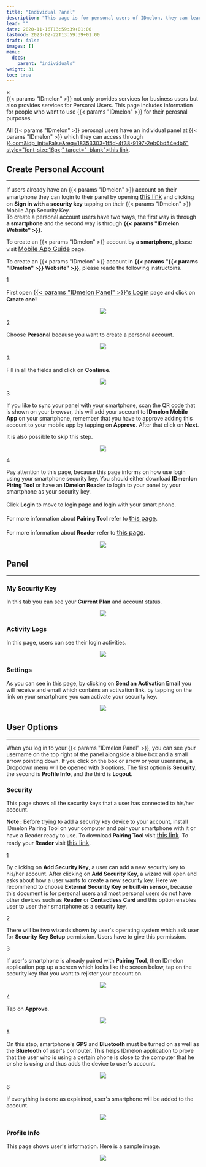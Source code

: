 ```yaml
---
title: "Individual Panel"
description: "This page is for personal users of IDmelon, they can learn how to use IDmelon for personal purposes."
lead: ""
date: 2020-11-16T13:59:39+01:00
lastmod: 2023-02-22T13:59:39+01:00
draft: false
images: []
menu:
  docs:
    parent: "individuals"
weight: 31
toc: true
---
```


<div id="_modal" class="modal">
  <span class="close">&times;</span>
  <img class="modal-content" id="img01">
</div>
{{< params "IDmelon" >}} not only provides services for business users but also provides services for Personal Users. This page includes information for people who want to use {{< params "IDmelon" >}} for their perosnal purposes.
<p>All {{< params "IDmelon" >}} perosnal users have an individual panel at {{< params "IDmelon" >}} which they can access through <a href="https://login.idmelon.com/?sp=panel.{{< params "IDmelon" >}}.com&idp_init=False&req=18353303-1f5d-4f38-9197-2eb0bd54edb6" style="font-size:16px;" target="_blank">this link</a>.</p>

## Create Personal Account

<hr class="hr-line">

<p>
If users already have an {{< params "IDmelon" >}} account on their smartphone they can login to their panel by opening <a href="https://login.idmelon.com/?sp=panel.idmelon.com&idp_init=False&req=18353303-1f5d-4f38-9197-2eb0bd54edb6" style="font-size:16px;" target="_blank">this link</a> and clicking on <span style="font-weight:bold;">Sign in with a security key</span> tapping on their {{< params "IDmelon" >}} Mobile App Security Key.<br>
To create a personal account users have two ways, the first way is through <span style="font-weight:bold;">a smartphone</span> and the second way is through <span style="font-weight:bold;">{{< params "IDmelon Website" >}}</span>.<br>
</p>
<div class="step-row-container">
  <div class="step-column bullet-container">
    <div class="bullet"></div>
  </div>
  <div class="card-column">
    <div class="step-text" >
      <div class="card-body">
        <p>To create an {{< params "IDmelon" >}} account by <span style="font-weight:bold;">a smartphone</span>, please visit <a href="/docs/mobileapp/use_app/#psersonal-users" style="font-size:16px;font-wieght:bold;" target="_blank">Mobile App Guide</a> page.</p>
      </div>
    </div>
  </div>
</div>
<div class="step-row-container">
  <div class="step-column bullet-container">
    <div class="bullet"></div>
  </div>
  <div class="card-column">
    <div class="step-text" >
      <div class="card-body">
        <p>To create an {{< params "IDmelon" >}} account in <span style="font-weight:bold;">{{< params "{{< params "IDmelon" >}} Website" >}}</span>, please reade the following instructoins.</p>
      </div>
    </div>
  </div>
</div>
<div class="step-row-container">
  <div class="step-column step-count-size">
    <p class="step-counter">1</p>
  </div>
  <div class="card-column">
    <div class="step-text" >
      <div class="card-body">
        <p>First open <a href="https://login.idmelon.com/?sp=panel.idmelon.com&idp_init=False&req=18353303-1f5d-4f38-9197-2eb0bd54edb6" style="font-size:16px;" target="_blank">{{< params "IDmelon Panel" >}}'s Login</a> page and click on <span style="font-weight:bold;">Create one!</span></p>
      </div>
    </div>
  </div>
</div>
<p align="center">
    <img src="/images/vendor/Panel/workspace/1.png" class="doc-img-frame">
</p>
<div class="step-row-container">
  <div class="step-column step-count-size">
    <p class="step-counter">2</p>
  </div>
  <div class="card-column">
    <div class="step-text" >
      <div class="card-body">
        <p> Choose <span style="font-weight:bold">Personal</span> because you want to create a personal account.</p>
      </div>
    </div>
  </div>
</div>
<p align="center">
    <img src="/images/vendor/Panel/workspace/2.png" class="doc-img-frame">
</p>
<div class="step-row-container">
  <div class="step-column step-count-size">
    <p class="step-counter">3</p>
  </div>
  <div class="card-column">
    <div class="step-text" >
      <div class="card-body">
        <p>Fill in all the fields and click on <span style="font-weight:bold">Continue</span>.</p>
      </div>
    </div>
  </div>
</div>
<p align="center">
    <img src="/images/vendor/Individuals/individual-01.png" class="doc-img-frame">
</p>
<div class="step-row-container">
  <div class="step-column step-count-size">
    <p class="step-counter">3</p>
  </div>
  <div class="card-column">
    <div class="step-text" >
      <div class="card-body">
        <p>If you like to sync your panel with your smartphone, scan the QR code that is shown on your browser, this will add your account to <span style="font-weight:bold">IDmelon Mobile App</span> on your smartphone, remember that you have to approve adding this account to your mobile app by tapping on <span style="font-weight:bold">Approve</span>. After that click on <span style="font-weight:bold">Next</span>.</p>
        <p>It is also possible to skip this step.</p>
      </div>
    </div>
  </div>
</div>
<p align="center">
    <img src="/images/vendor/Individuals/individual_02.png" class="doc-img-frame">
</p>
<div class="step-row-container">
  <div class="step-column step-count-size">
    <p class="step-counter">4</p>
  </div>
  <div class="card-column">
    <div class="step-text" >
      <div class="card-body">
        <p>Pay attention to this page, because this page informs on how use login using your smartphone security key. You should either download <span style="font-weight:bold">IDmenlon Piring Tool</span> or have an <span style="font-weight:bold">IDmelon Reader</span> to login to your panel by your smartphone as your security key.<br><br>
        Click <span style="font-weight:bold">Login</span> to move to login page and login with your smart phone.<br><br>
        For more information about <span style="font-weight:bold">Pairing Tool</span> refer to <a href="/docs/pairingtool/ourparigintool/" target="_blank" style="font-size:16px;">this page</a>.<br><br>
        For more information about <span style="font-weight:bold">Reader</span> refer to <a href="/docs/readeguide/reader/" target="_blank" style="font-size:16px;">this page</a>.<br>
        </p>
      </div>
    </div>
  </div>
</div>
<p align="center">
    <img src="/images/vendor/Panel/workspace/9-2-4.png" class="doc-img-frame">
</p>

## Panel

<hr class="hr-line">

### My Security Key

In this tab you can see your **Current Plan** and account status.

<p align="center">
    <img src="/images/vendor/Individuals/individual_1.png" class="doc-img-frame">
</p>

### Activity Logs

In this page, users can see their login activities.

<p align="center">
    <img src="/images/vendor/Individuals/individual_2.png" class="doc-img-frame">
</p>

### Settings

As you can see in this page, by clicking on **Send an Activation Email** you will receive and email which contains an activation link, by tapping on the link on your smartphone you can activate your security key.

<p align="center">
    <img src="/images/vendor/Individuals/individual_3.png" class="doc-img-frame">
</p>

## User Options

<hr class="hr-line">

When you log in to your {{< params "IDmelon Panel" >}}, you can see your username on the top right of the panel alongside a blue box and a small arrow pointing down. If you click on the box or arrow or your username, a Dropdown menu will be opened with 3 options. The first option is **Security**, the second is **Profile Info**, and the third is **Logout**.

### Security

<p>This page shows all the security keys that a user has connected to his/her account.<br></p>
<p class="note-body"><span style="font-weight:bold;">Note : </span>Before trying to add a security key device to your account, install IDmelon Pairing Tool on your computer and pair your smartphone with it or have a Reader ready to use. To download <span style="font-weight:bold;">Pairing Tool</span> visit <a href="https://www.idmelon.com/downloads/" target="_blank" style="font-size:16px;">this link</a>. To ready your <span style="font-weight:bold;">Reader</span> visit <a href="https://www.idmelon.com/idmelon-reader/" target="_blank" style="font-size:16px;">this link</a>.</p>
<div class="step-row-container">
  <div class="step-column step-count-size">
    <p class="step-counter">1</p>
  </div>
  <div class="card-column">
    <div class="step-text" >
      <div class="card-body">
        <p>By clicking on <span style="font-weight:bold">Add Security Key</span>, a user can add a new security key to his/her account. After clicking on <span style="font-weight:bold">Add Security Key</span>, a wizard will open and asks about how a user wants to create a new security key. Here we recommend to choose <span style="font-weight:bold">External Security Key or built-in sensor</span>, because this document is for personal users and most personal users do not have other devices such as <span style="font-weight:bold">Reader</span> or <span style="font-weight:bold">Contactless Card</span> and this option enables user to user their smartphone as a security key.</p>
      </div>
    </div>
  </div>
</div>
<div class="step-row-container">
  <div class="step-column step-count-size">
    <p class="step-counter">2</p>
  </div>
  <div class="card-column">
    <div class="step-text" >
      <div class="card-body">
        <p>There will be two wizards shown by user's operating system which ask user for <span style="font-weight:bold;">Security Key Setup</span> permission. Users have to give this permission.</p>
      </div>
    </div>
  </div>
</div>
<div class="step-row-container">
  <div class="step-column step-count-size">
    <p class="step-counter">3</p>
  </div>
  <div class="card-column">
    <div class="step-text" >
      <div class="card-body">
        <p>If user's smartphone is already paired with <span style="font-weight:bold;">Pairing Tool</span>, then IDmelon application pop up a screen which looks like the screen below, tap on the security key that you want to rejister your account on.</p>
      </div>
    </div>
  </div>
</div>
<p align="center">
    <img src="/images/vendor/Individuals/indiv_m_1.jpg" class="doc-img-frame">
</p>

<div class="step-row-container">
  <div class="step-column step-count-size">
    <p class="step-counter">4</p>
  </div>
  <div class="card-column">
    <div class="step-text" >
      <div class="card-body">
        <p>Tap on <span style="font-weight:bold;">Approve</span>.</p>
      </div>
    </div>
  </div>
</div>
<p align="center">
    <img src="/images/vendor/Individuals/indiv_m_2.jpg" class="doc-img-frame">
</p>
<div class="step-row-container">
  <div class="step-column step-count-size">
    <p class="step-counter">5</p>
  </div>
  <div class="card-column">
    <div class="step-text" >
      <div class="card-body">
        <p>On this step, smartphone's <span style="font-weight:bold;">GPS</span> and <span style="font-weight:bold;">Bluetooth</span> must be turned on as well as the <span style="font-weight:bold;">Bluetooth</span> of user's computer. This helps IDmelon application to prove that the user who is using a certain phone is close to the computer that he or she is using and thus adds the device to user's account.</p>
      </div>
    </div>
  </div>
</div>
<p align="center">
    <img src="/images/vendor/Individuals/indiv_m_3.jpg" class="doc-img-frame">
</p>

<div class="step-row-container">
  <div class="step-column step-count-size">
    <p class="step-counter">6</p>
  </div>
  <div class="card-column">
    <div class="step-text" >
      <div class="card-body">
        <p>If everything is done as explained, user's smartphone will be added to the account.</p>
      </div>
    </div>
  </div>
</div>
<p align="center">
    <img src="/images/vendor/Individuals/individual_45.png" class="doc-img-frame">
</p>

### Profile Info

This page shows user's information.
Here is a sample image.

<p align="center">
    <img src="/images/vendor/Individuals/individual_5.png" class="doc-img-frame">
</p>
